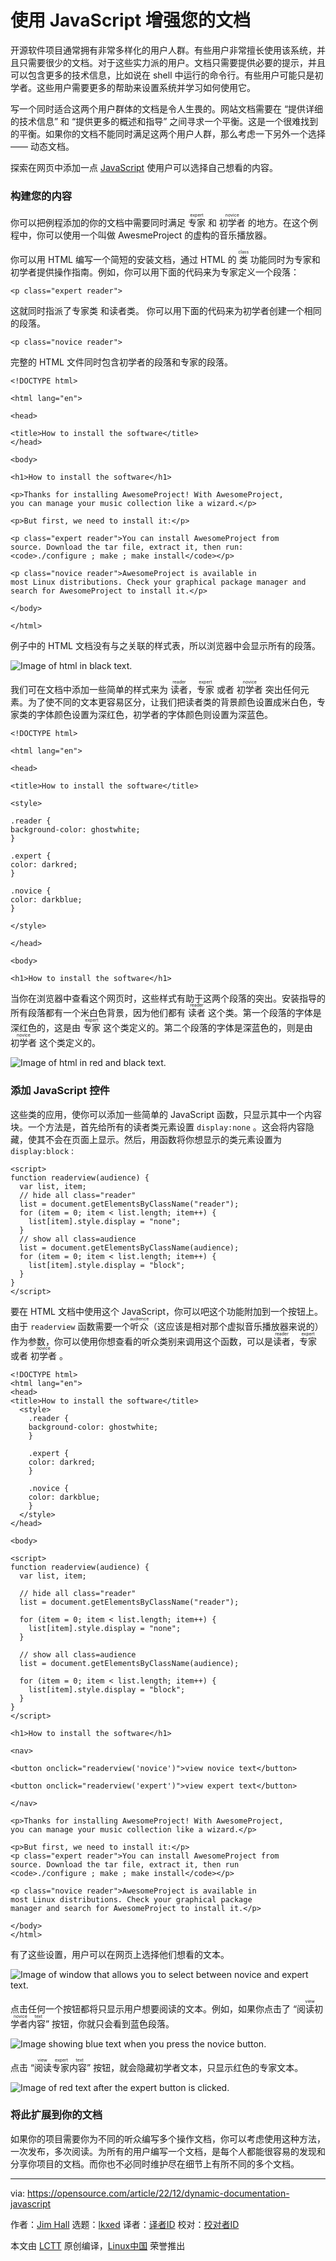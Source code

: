 [#]: subject: "Improve your documentation with JavaScript"
[#]: via: "https://opensource.com/article/22/12/dynamic-documentation-javascript"
[#]: author: "Jim Hall https://opensource.com/users/jim-hall"
[#]: collector: "lkxed"
[#]: translator: "duoluoxiaosheng"
[#]: reviewer: " "
[#]: publisher: " "
[#]: url: " "


使用 JavaScript 增强您的文档
======

开源软件项目通常拥有非常多样化的用户人群。有些用户非常擅长使用该系统，并且只需要很少的文档。对于这些实力派的用户。文档只需要提供必要的提示，并且可以包含更多的技术信息，比如说在 shell 中运行的命令行。有些用户可能只是初学者。这些用户需要更多的帮助来设置系统并学习如何使用它。  

写一个同时适合这两个用户群体的文档是令人生畏的。网站文档需要在 “提供详细的技术信息” 和 “提供更多的概述和指导” 之间寻求一个平衡。这是一个很难找到的平衡。如果你的文档不能同时满足这两个用户人群，那么考虑一下另外一个选择 —— 动态文档。

探索在网页中添加一点 [JavaScript][1] 使用户可以选择自己想看的内容。 

### 构建您的内容

你可以把例程添加的你的文档中需要同时满足 <ruby>专家<rt>expert</rt></ruby> 和 <ruby>初学者<rt>novice</rt></ruby> 的地方。在这个例程中，你可以使用一个叫做 AwesmeProject 的虚构的音乐播放器。

你可以用 HTML 编写一个简短的安装文档，通过 HTML 的 <ruby>类<rt>class</rt></ruby> 功能同时为专家和初学者提供操作指南。例如，你可以用下面的代码来为专家定义一个段落：

```
<p class="expert reader">
```

这就同时指派了专家类 和读者类。 你可以用下面的代码来为初学者创建一个相同的段落。

```
<p class="novice reader">
```

完整的 HTML 文件同时包含初学者的段落和专家的段落。

```
<!DOCTYPE html>

<html lang="en">

<head>

<title>How to install the software</title>
</head>

<body>

<h1>How to install the software</h1>

<p>Thanks for installing AwesomeProject! With AwesomeProject,
you can manage your music collection like a wizard.</p>

<p>But first, we need to install it:</p>

<p class="expert reader">You can install AwesomeProject from
source. Download the tar file, extract it, then run:
<code>./configure ; make ; make install</code></p>

<p class="novice reader">AwesomeProject is available in
most Linux distributions. Check your graphical package manager and search for AwesomeProject to install it.</p>

</body>

</html>
```

例子中的 HTML 文档没有与之关联的样式表，所以浏览器中会显示所有的段落。

![Image of html in black text.][2]

我们可在文档中添加一些简单的样式来为 <ruby>读者<rt>reader</rt></ruby>，<ruby>专家<rt>expert</rt></ruby> 或者 <ruby>初学者<rt>novice</rt></ruby> 突出任何元素。为了使不同的文本更容易区分，让我们把读者类的背景颜色设置成米白色，专家类的字体颜色设置为深红色，初学者的字体颜色则设置为深蓝色。

```
<!DOCTYPE html>

<html lang="en">

<head>

<title>How to install the software</title>

<style>

.reader {
background-color: ghostwhite;
}

.expert {
color: darkred;
}

.novice {
color: darkblue;
}

</style>

</head>

<body>

<h1>How to install the software</h1>
```

当你在浏览器中查看这个网页时，这些样式有助于这两个段落的突出。安装指导的所有段落都有一个米白色背景，因为他们都有 <ruby>读者<rt>reader</rt></ruby> 这个类。第一个段落的字体是深红色的，这是由 <ruby>专家<rt>expert</rt></ruby> 这个类定义的。第二个段落的字体是深蓝色的，则是由 <ruby>初学者<rt>novice</rt></ruby> 这个类定义的。

![Image of html in red and black text.][3]

### 添加 JavaScript 控件

这些类的应用，使你可以添加一些简单的 JavaScript 函数，只显示其中一个内容块。一个方法是，首先给所有的读者类元素设置 `display:none` 。这会将内容隐藏，使其不会在页面上显示。然后，用函数将你想显示的类元素设置为 `display:block` :

```
<script>
function readerview(audience) {
  var list, item;
  // hide all class="reader"
  list = document.getElementsByClassName("reader");
  for (item = 0; item < list.length; item++) {
    list[item].style.display = "none";
  }
  // show all class=audience
  list = document.getElementsByClassName(audience);
  for (item = 0; item < list.length; item++) {
    list[item].style.display = "block";
  }
}
</script>
```

要在 HTML 文档中使用这个 JavaScript，你可以吧这个功能附加到一个按钮上。由于 `readerview` 函数需要一个<ruby>听众<rt>audience</rt></ruby>（这应该是相对那个虚拟音乐播放器来说的）作为参数，你可以使用你想查看的听众类别来调用这个函数，可以是<ruby>读者<rt>reader</rt></ruby>，<ruby>专家<rt>expert</rt></ruby> 或者 <ruby>初学者<rt>novice</rt></ruby> 。

```
<!DOCTYPE html>
<html lang="en">
<head>
<title>How to install the software</title>
  <style>
    .reader {
    background-color: ghostwhite;
    }

    .expert {
    color: darkred;
    }

    .novice {
    color: darkblue;
    }
  </style>
</head>

<body>

<script>
function readerview(audience) {
  var list, item;

  // hide all class="reader"
  list = document.getElementsByClassName("reader");

  for (item = 0; item < list.length; item++) {
    list[item].style.display = "none";
  }

  // show all class=audience
  list = document.getElementsByClassName(audience);

  for (item = 0; item < list.length; item++) {
    list[item].style.display = "block";
  }
}
</script>

<h1>How to install the software</h1>

<nav>

<button onclick="readerview('novice')">view novice text</button>

<button onclick="readerview('expert')">view expert text</button>

</nav>

<p>Thanks for installing AwesomeProject! With AwesomeProject,
you can manage your music collection like a wizard.</p>

<p>But first, we need to install it:</p>
<p class="expert reader">You can install AwesomeProject from
source. Download the tar file, extract it, then run
<code>./configure ; make ; make install</code></p>

<p class="novice reader">AwesomeProject is available in
most Linux distributions. Check your graphical package
manager and search for AwesomeProject to install it.</p>

</body>
</html>
```

有了这些设置，用户可以在网页上选择他们想看的文本。

![Image of window that allows you to select between novice and expert text.][4]

点击任何一个按钮都将只显示用户想要阅读的文本。例如，如果你点击了 “<ruby>阅读初学者内容<rt>view novice text</rt></ruby>” 按钮，你就只会看到蓝色段落。

![Image showing blue text when you press the novice button.][5]

点击 “<ruby>阅读专家内容<rt>view expert text</rt></ruby>” 按钮，就会隐藏初学者文本，只显示红色的专家文本。

![Image of red text after the expert button is clicked.][6]

### 将此扩展到你的文档

如果你的项目需要你为不同的听众编写多个操作文档，你可以考虑使用这种方法，一次发布，多次阅读。为所有的用户编写一个文档，是每个人都能很容易的发现和分享你项目的文档。而你也不必同时维护尽在细节上有所不同的多个文档。

--------------------------------------------------------------------------------

via: https://opensource.com/article/22/12/dynamic-documentation-javascript

作者：[Jim Hall][a]
选题：[lkxed][b]
译者：[译者ID](https://github.com/duoluoxiaosehng)
校对：[校对者ID](https://github.com/校对者ID)

本文由 [LCTT](https://github.com/LCTT/TranslateProject) 原创编译，[Linux中国](https://linux.cn/) 荣誉推出

[a]: https://opensource.com/users/jim-hall
[b]: https://github.com/lkxed
[1]: https://opensource.com/downloads/learn-javascript
[2]: https://opensource.com/sites/default/files/2022-12/publishonec.textblack.png
[3]: https://opensource.com/sites/default/files/2022-12/publishone.red_.blue_.png
[4]: https://opensource.com/sites/default/files/2022-12/publishone.novicexpert.png
[5]: https://opensource.com/sites/default/files/2022-12/publishone.blue_.png
[6]: https://opensource.com/sites/default/files/2022-12/publishone.red_.png
